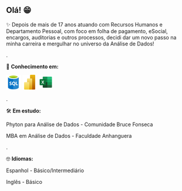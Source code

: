 ## Olá! 😁

✨ Depois de mais de 17 anos atuando com Recursos Humanos e Departamento Pessoal, com foco em folha de pagamento, eSocial, encargos, auditorias e outros processos, decidi dar um novo passo na minha carreira e mergulhar no universo da Análise de Dados! 

.

📜 **Conhecimento em:**
<p align="left">
  <img src="imagens/sql.png" alt="SQL" width="40"/>
  <img src="imagens/powerbi.png" alt="Power BI" width="40"/>
  <img src="imagens/excel.png" alt="Excel" width="40"/>
</p>

.

🛠️ **Em estudo:**

Phyton para Análise de Dados - Comunidade Bruce Fonseca

MBA em Análise de Dados - Faculdade Anhanguera

.

🤓 **Idiomas:**

Espanhol - Básico/Intermediário

Inglês - Básico
